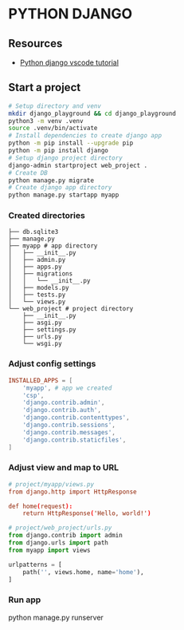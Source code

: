 # PYTHON DJANGO

## Resources

- [Python django vscode tutorial](https://code.visualstudio.com/docs/python/tutorial-django)

## Start a project
```bash
# Setup directory and venv
mkdir django_playground && cd django_playground 
python3 -m venv .venv
source .venv/bin/activate
# Install dependencies to create django app
python -m pip install --upgrade pip
python -m pip install django
# Setup django project directory
django-admin startproject web_project .
# Create DB
python manage.py migrate
# Create django app directory
python manage.py startapp myapp
```

### Created directories
```
├── db.sqlite3
├── manage.py
├── myapp # app directory
│   ├── __init__.py
│   ├── admin.py
│   ├── apps.py
│   ├── migrations
│   │   └── __init__.py
│   ├── models.py
│   ├── tests.py
│   └── views.py
└── web_project # project directory
    ├── __init__.py
    ├── asgi.py
    ├── settings.py
    ├── urls.py
    └── wsgi.py
```

### Adjust config settings

```conf
INSTALLED_APPS = [
    'myapp', # app we created
    'csp',
    'django.contrib.admin',
    'django.contrib.auth',
    'django.contrib.contenttypes',
    'django.contrib.sessions',
    'django.contrib.messages',
    'django.contrib.staticfiles',
]
```

### Adjust view and map to URL
```conf
# project/myapp/views.py
from django.http import HttpResponse

def home(request):
    return HttpResponse('Hello, world!')
```

```py
# project/web_project/urls.py
from django.contrib import admin
from django.urls import path
from myapp import views

urlpatterns = [
    path('', views.home, name='home'),
]
```

### Run app
python manage.py runserver